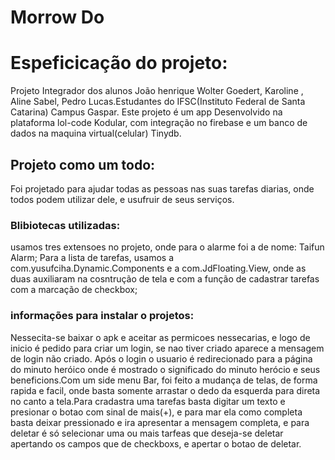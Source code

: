 # Morrow Do

# Espeficicação do projeto:
Projeto Integrador dos alunos João henrique Wolter Goedert, Karoline , Aline Sabel, Pedro Lucas.Estudantes do IFSC(Instituto Federal de Santa Catarina) Campus Gaspar.
Este projeto é um app Desenvolvido na plataforma lol-code Kodular, com integração no firebase e um banco de dados na maquina virtual(celular) Tinydb.

## Projeto como um todo:
Foi projetado para ajudar todas as pessoas nas suas tarefas diarias, onde todos podem utilizar dele, e usufruir de seus serviços.


### Blibiotecas utilizadas:
usamos tres extensoes no projeto, onde para o alarme foi a de nome: Taifun Alarm;
Para a lista de tarefas, usamos a com.yusufciha.Dynamic.Components e a  com.JdFloating.View, onde as duas auxiliaram na cosntrução de tela e com a função de cadastrar tarefas com a marcação de checkbox;

### informações para instalar o projetos:
Nessecita-se baixar o apk e aceitar as permicoes nessecarias, e logo de inicio é pedido para criar um login, se nao tiver criado aparece a mensagem de login não criado.
Após o login o usuario é redirecionado para a página do minuto heróico onde é mostrado o significado do minuto herócio e seus beneficions.Com um side menu Bar, foi feito a mudança de telas, de forma rapida e facil, onde basta somente arrastar o dedo da esquerda para direta no canto a tela.Para cradastra uma tarefas basta digitar um texto e presionar o botao com sinal de mais(+), e para mar ela como completa basta deixar pressionado e ira apresentar a mensagem completa, e para deletar é só selecionar uma ou mais tarfeas que deseja-se deletar apertando os campos que de checkboxs, e apertar o botao de deletar.


 

